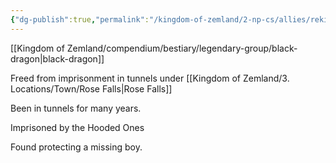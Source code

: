 ```yaml
---
{"dg-publish":true,"permalink":"/kingdom-of-zemland/2-np-cs/allies/reki/"}
---
```




[[Kingdom of Zemland/compendium/bestiary/legendary-group/black-dragon\|black-dragon]] 

Freed from imprisonment in tunnels under [[Kingdom of Zemland/3. Locations/Town/Rose Falls\|Rose Falls]] 

Been in tunnels for many years.

Imprisoned by the Hooded Ones

Found protecting a missing boy.